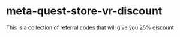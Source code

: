 # meta-quest-store-vr-discount
This is a collection of referral codes that will give you 25% discount

